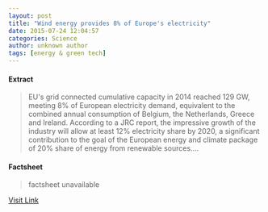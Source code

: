 ```yaml
---
layout: post
title: "Wind energy provides 8% of Europe's electricity"
date: 2015-07-24 12:04:57
categories: Science
author: unknown author
tags: [energy & green tech]
---
```



#### Extract
>EU's grid connected cumulative capacity in 2014 reached 129 GW, meeting 8% of European electricity demand, equivalent to the combined annual consumption of Belgium, the Netherlands, Greece and Ireland. According to a JRC report, the impressive growth of the industry will allow at least 12% electricity share by 2020, a significant contribution to the goal of the European energy and climate package of 20% share of energy from renewable sources....

#### Factsheet
>factsheet unavailable

[Visit Link](http://phys.org/news/2015-07-energy-europe-electricity.html)


